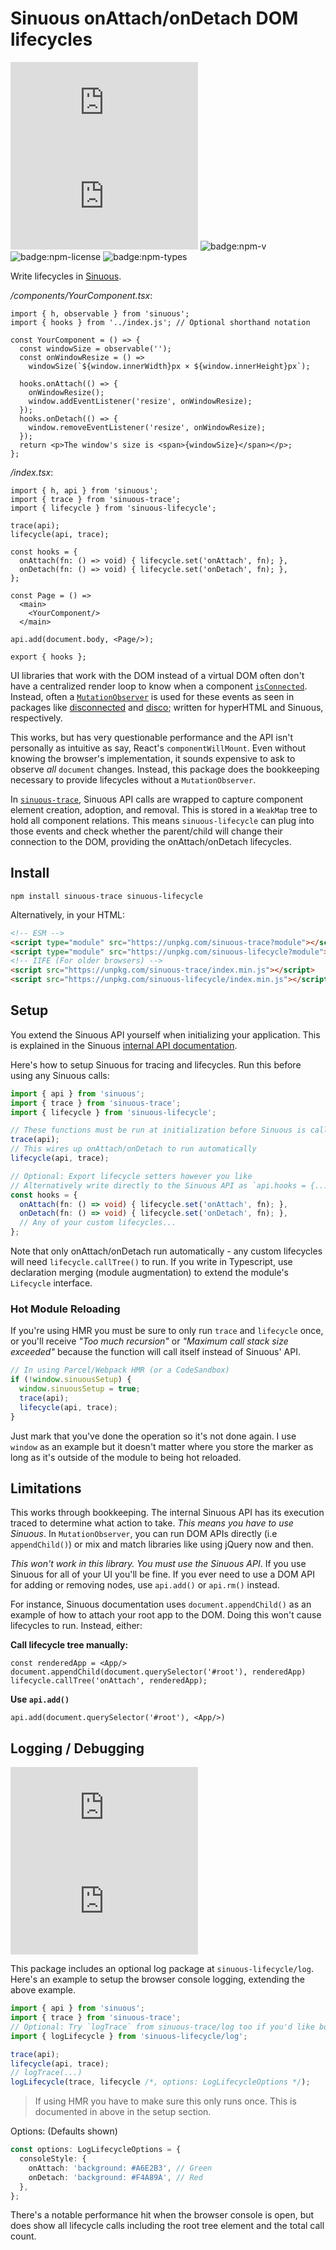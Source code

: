 # Sinuous onAttach/onDetach DOM lifecycles

![badge:min+gzip](https://img.badgesize.io/https://unpkg.com/sinuous-lifecycle/index.js?compression=gzip&label=min%2Bgzip&style=flat-square)
![badge:min](https://img.badgesize.io/https://unpkg.com/sinuous-lifecycle/index.js?label=min&style=flat-square)
![badge:npm-v](https://flat.badgen.net/npm/v/sinuous-lifecycle)
![badge:npm-license](https://flat.badgen.net/npm/license/sinuous-lifecycle)
![badge:npm-types](https://flat.badgen.net/npm/types/sinuous-lifecycle)

Write lifecycles in [Sinuous][1].

_/components/YourComponent.tsx_:

```tsx
import { h, observable } from 'sinuous';
import { hooks } from '../index.js'; // Optional shorthand notation

const YourComponent = () => {
  const windowSize = observable('');
  const onWindowResize = () =>
    windowSize(`${window.innerWidth}px × ${window.innerHeight}px`);

  hooks.onAttach(() => {
    onWindowResize();
    window.addEventListener('resize', onWindowResize);
  });
  hooks.onDetach(() => {
    window.removeEventListener('resize', onWindowResize);
  });
  return <p>The window's size is <span>{windowSize}</span></p>;
};
```

_/index.tsx_:

```tsx
import { h, api } from 'sinuous';
import { trace } from 'sinuous-trace';
import { lifecycle } from 'sinuous-lifecycle';

trace(api);
lifecycle(api, trace);

const hooks = {
  onAttach(fn: () => void) { lifecycle.set('onAttach', fn); },
  onDetach(fn: () => void) { lifecycle.set('onDetach', fn); },
};

const Page = () =>
  <main>
    <YourComponent/>
  </main>

api.add(document.body, <Page/>);

export { hooks };
```

UI libraries that work with the DOM instead of a virtual DOM often don't have a
centralized render loop to know when a component [`isConnected`][2]. Instead,
often a [`MutationObserver`][3] is used for these events as seen in packages
like [disconnected][4] and [disco][5]; written for hyperHTML and Sinuous,
respectively.

This works, but has very questionable performance and the API isn't personally
as intuitive as say, React's `componentWillMount`. Even without knowing the
browser's implementation, it sounds expensive to ask to observe _all_ `document`
changes. Instead, this package does the bookkeeping necessary to provide
lifecycles without a `MutationObserver`.

In [`sinuous-trace`][6], Sinuous API calls are wrapped to capture component
element creation, adoption, and removal. This is stored in a `WeakMap` tree to
hold all component relations. This means `sinuous-lifecycle` can plug into those
events and check whether the parent/child will change their connection to the
DOM, providing the onAttach/onDetach lifecycles.

## Install

```
npm install sinuous-trace sinuous-lifecycle
```

Alternatively, in your HTML:

```html
<!-- ESM -->
<script type="module" src="https://unpkg.com/sinuous-trace?module"></script>
<script type="module" src="https://unpkg.com/sinuous-lifecycle?module"></script>
<!-- IIFE (For older browsers) -->
<script src="https://unpkg.com/sinuous-trace/index.min.js"></script>
<script src="https://unpkg.com/sinuous-lifecycle/index.min.js"></script>
```

## Setup

You extend the Sinuous API yourself when initializing your application. This is
explained in the Sinuous [internal API documentation][7].

Here's how to setup Sinuous for tracing and lifecycles. Run this before using
any Sinuous calls:

```ts
import { api } from 'sinuous';
import { trace } from 'sinuous-trace';
import { lifecycle } from 'sinuous-lifecycle';

// These functions must be run at initialization before Sinuous is called
trace(api);
// This wires up onAttach/onDetach to run automatically
lifecycle(api, trace);

// Optional: Export lifecycle setters however you like
// Alternatively write directly to the Sinuous API as `api.hooks = {...}`
const hooks = {
  onAttach(fn: () => void) { lifecycle.set('onAttach', fn); },
  onDetach(fn: () => void) { lifecycle.set('onDetach', fn); },
  // Any of your custom lifecycles...
};
```

Note that only onAttach/onDetach run automatically - any custom lifecycles will
need `lifecycle.callTree()` to run. If you write in Typescript, use declaration
merging (module augmentation) to extend the module's `Lifecycle` interface.

### Hot Module Reloading

If you're using HMR you must be sure to only run `trace` and `lifecycle` once,
or you'll receive _"Too much recursion"_ or _"Maximum call stack size exceeded"_
because the function will call itself instead of Sinuous' API.

```ts
// In using Parcel/Webpack HMR (or a CodeSandbox)
if (!window.sinuousSetup) {
  window.sinuousSetup = true;
  trace(api);
  lifecycle(api, trace);
}
```

Just mark that you've done the operation so it's not done again. I use `window`
as an example but it doesn't matter where you store the marker as long as it's
outside of the module to being hot reloaded.

## Limitations

This works through bookkeeping. The internal Sinuous API has its execution
traced to determine what action to take. _This means you have to use Sinuous_.
In `MutationObserver`, you can  run DOM APIs directly (i.e `appendChild()`) or
mix and match libraries like using jQuery now and then.

_This won't work in this library. You must use the Sinuous API_. If you use
Sinuous for all of your UI you'll be fine. If you ever need to use a DOM API for
adding or removing nodes, use `api.add()` or `api.rm()` instead.

For instance, Sinuous documentation uses `document.appendChild()` as an example
of how to attach your root app to the DOM. Doing this won't cause lifecycles to
run. Instead, either:

**Call lifecycle tree manually:**

```tsx
const renderedApp = <App/>
document.appendChild(document.querySelector('#root'), renderedApp)
lifecycle.callTree('onAttach', renderedApp);
```

**Use `api.add()`**

```tsx
api.add(document.querySelector('#root'), <App/>)
```

## Logging / Debugging

![badge:min+gzip](https://img.badgesize.io/https://unpkg.com/sinuous-lifecycle/log/index.js?compression=gzip&label=min%2Bgzip&style=flat-square)
![badge:min](https://img.badgesize.io/https://unpkg.com/sinuous-lifecycle/log/index.js?label=min&style=flat-square)

This package includes an optional log package at `sinuous-lifecycle/log`. Here's
an example to setup the browser console logging, extending the above example.

```ts
import { api } from 'sinuous';
import { trace } from 'sinuous-trace';
// Optional: Try `logTrace` from sinuous-trace/log too if you'd like both
import { logLifecycle } from 'sinuous-lifecycle/log';

trace(api);
lifecycle(api, trace);
// logTrace(...)
logLifecycle(trace, lifecycle /*, options: LogLifecycleOptions */);
```

> If using HMR you have to make sure this only runs once. This is documented in
> above in the setup section.

Options: (Defaults shown)

```ts
const options: LogLifecycleOptions = {
  consoleStyle: {
    onAttach: 'background: #A6E2B3', // Green
    onDetach: 'background: #F4A89A', // Red
  },
};
```

There's a notable performance hit when the browser console is open, but does
show all lifecycle calls including the root tree element and the total call
count.

[1]: https://sinuous.dev
[2]: https://developer.mozilla.org/en-US/docs/Web/API/Node/isConnected
[3]: https://developer.mozilla.org/en-US/docs/Web/API/MutationObserver
[4]: https://github.com/WebReflection/disconnected
[5]: https://github.com/luwes/disco
[6]: https://gitlab.com/nthm/sinuous-packages/-/tree/work/sinuous-trace
[7]: https://github.com/luwes/sinuous#internal-api
